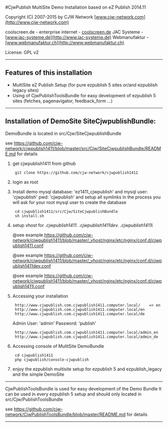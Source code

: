 #CjwPublish MultiSite Demo Installation based on eZ Publish 2014.11

Copyright (C) 2007-2015 by CJW Network [www.cjw-network.com](http://www.cjw-network.com)

coolscreen.de - enterprise internet - [coolscreen.de](http://coolscreen.de)
JAC Systeme -  [www.jac-systeme.de](http://www.jac-systeme.de)
Webmanufaktur - [www.webmanufaktur.ch](http://www.webmanufaktur.ch)

License: GPL v2

***

## Features of this installation

- MultiSite eZ Publish Setup (for pure ezpublish 5 sites or/and ezpublish legacy sites) 
- Using of CjwPublishToolsBundle for easy development of ezpublish 5 sites (fetches, pagenavigator, feedback_form ...)


***

## Installation of DemoSite SiteCjwpublishBundle:

DemoBundle is located in src/Cjw/SiteCjwpublishBundle

see https://github.com/cjw-network/cjwpublish1411/blob/master/src/Cjw/SiteCjwpublishBundle/README.md for details

1. get cjwpublish1411 from github 

        git clone https://github.com/cjw-network/cjwpublish1411
 
2. login as root

3. Install demo mysql database: 'ez1411_cjwpublish' and mysql user: 'cjwpublish' pwd: 'cjwpublish' and setup all symlinks in the process you will ask for your root mysql user to create the database 

        cd cjwpublish1411/src/Cjw/SiteCjwpublishBundle
        sh install.sh  

4. setup vhost for *.cjwpublish1411.* *.cjwpublish1411dev.* *.cjwpublish1411l.*
     
    @see example https://github.com/cjw-network/cjwpublish1411/blob/master/_vhost/nginx/etc/nginx/conf.d/cjwpublish1411.conf
    
    @see example https://github.com/cjw-network/cjwpublish1411/blob/master/_vhost/nginx/etc/nginx/conf.d/cjwpublish1411dev.conf
 
    @see example https://github.com/cjw-network/cjwpublish1411/blob/master/_vhost/nginx/etc/nginx/conf.d/cjwpublish1411l.conf
 
5. Accessing your installation 

        http://www.cjwpublish.com.cjwpublish1411.computer.local/    => en
        http://www.cjwpublish.com.cjwpublish1411.computer.local/en  
        http://www.cjwpublish.com.cjwpublish1411.computer.local/de
    
    
    Admin User: 'admin' Password: 'publish'
    
        http://www.cjwpublish.com.cjwpublish1411.computer.local/admin_en
        http://www.cjwpublish.com.cjwpublish1411.computer.local/admin_de   


6. Accessing console of MulitSite DemoBundle

        cd cjwpublish1411
        php cjwpublish/console-cjwpublish

7. enjoy the ezpublish multisite setup for ezpublish 5 and ezpublish_legacy and the simple DemoSite


***

CjwPublishToolsBundle is used for easy development of the Demo Bundle
It can be used in every ezpublish 5 setup and should only located in src/Cjw/PublishToolsBundle

see https://github.com/cjw-network/CjwPublishToolsBundle/blob/master/README.md for details

***
